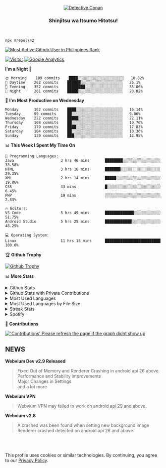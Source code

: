 <p align="center">
<a href="https://mrepol742.github.io">
  <img alt="Detective Conan" src="https://mrepol742-gif-randomizer.vercel.app/api" /> 
  </a> 
  <h3 align="center">Shinjitsu wa Itsumo Hitotsu!</h3>
</p>
<br>

~~~
npx mrepol742
~~~
 
[![Most Active Github User in Philippines Rank](https://enibdhv97zm33sz.m.pipedream.net)](https://mrepol742.github.io)

[![Visitor](https://visitor-badge.glitch.me/badge?page_id=mrepol742)](https:/mrepol742.github.io) [![Google Analytics](https://ga-beacon.appspot.com/UA-211882290-2/profile-readme)](https://mrepol742.github.io)

[comment]: <> (This is a automated generated Data from github action workflow)
[comment]: <> (START OF GENERATED DATA)

<!--START_SECTION:waka-->
**I'm a Night 🦉** 

```text
🌞 Morning    189 commits    ████░░░░░░░░░░░░░░░░░░░░░   18.82% 
🌆 Daytime    262 commits    ██████░░░░░░░░░░░░░░░░░░░   26.1% 
🌃 Evening    352 commits    ████████░░░░░░░░░░░░░░░░░   35.06% 
🌙 Night      201 commits    █████░░░░░░░░░░░░░░░░░░░░   20.02%

```
📅 **I'm Most Productive on Wednesday** 

```text
Monday       162 commits    ████░░░░░░░░░░░░░░░░░░░░░   16.14% 
Tuesday      99 commits     ██░░░░░░░░░░░░░░░░░░░░░░░   9.86% 
Wednesday    222 commits    █████░░░░░░░░░░░░░░░░░░░░   22.11% 
Thursday     108 commits    ██░░░░░░░░░░░░░░░░░░░░░░░   10.76% 
Friday       179 commits    ████░░░░░░░░░░░░░░░░░░░░░   17.83% 
Saturday     104 commits    ██░░░░░░░░░░░░░░░░░░░░░░░   10.36% 
Sunday       130 commits    ███░░░░░░░░░░░░░░░░░░░░░░   12.95%

```


📊 **This Week I Spent My Time On** 

```text
💬 Programming Languages: 
Java                     3 hrs 46 mins       ████████░░░░░░░░░░░░░░░░░   33.58% 
HTML                     3 hrs 18 mins       ███████░░░░░░░░░░░░░░░░░░   29.35% 
XML                      2 hrs 14 mins       █████░░░░░░░░░░░░░░░░░░░░   19.86% 
CSS                      43 mins             █░░░░░░░░░░░░░░░░░░░░░░░░   6.45% 
PHP                      19 mins             ░░░░░░░░░░░░░░░░░░░░░░░░░   2.83%

🔥 Editors: 
VS Code                  5 hrs 49 mins       █████████████░░░░░░░░░░░░   51.75% 
Android Studio           5 hrs 25 mins       ████████████░░░░░░░░░░░░░   48.25%

💻 Operating System: 
Linux                    11 hrs 15 mins      █████████████████████████   100.0%

```


<!--END_SECTION:waka-->

[comment]: <> (END OF GENERATED DATA)

<p>

🏆 **Github Trophy**
  
<a href="https://mrepol742.github.io">
<img alt="Github Trophy" src="https://github-profile-trophy.vercel.app/?username=mrepol742&theme=gruvbox">
</a>
</p>

<p>

📊 **More Stats**
  
<details>
  <summary>Github Stats</summary>
  <br>
  <a href="https://mrepol742.github.io">
  <img alt="Github Stats" src="https://github-readme-stats.vercel.app/api?username=mrepol742&show_icons=true&count_private=true&theme=gruvbox">
</a>  
  
</details> 
  
  <details>
  <summary>Github Stats with Private Contributions</summary>
  <br>
 <a href="https://mrepol742.github.io">
<img alt="Github Stats with Private Contributions" src="https://mrepol742.github.io/github-stats/generated/overview.svg">
</a>
</details>
  
<details>
  <summary>Most Used Languages</summary>
  <br>
 <a href="https://mrepol742.github.io">
<img alt="Most Used Languages" src="https://github-readme-stats.vercel.app/api/top-langs/?username=mrepol742&layout=compact&include_all_commits=true&&count_private=true&langs_count=20&theme=gruvbox">
</a>
</details>

 <details>
  <summary>Most Used Languages by File Size</summary>
  <br>
 <a href="https://mrepol742.github.io">
<img alt="Most Used Languages by File Size" src="https://mrepol742.github.io/github-stats/generated/languages.svg">
</a>
</details>

<details>
  <summary>Streak Stats</summary>
  <br>
<a href="https://mrepol742.github.io">
<img alt="'Streak Stats' Please refresh the page if the stats didnt show up" src="https://mrepol742-streak-stats.herokuapp.com/?user=mrepol742&theme=gruvbox">
</a>
</p>
</details>
<details>
  <summary>Spotify</summary>
  <br>
<a href="https://mrepol742.github.io">
<img alt="Spotify" src="https://spotify-recently-played-readme.vercel.app/api?user=7xx9e7hwq1qyown0m4ut78pcz&count=10&unique=true">
</a>
</p>
</details>


📜 **Contributions**
  
<a href="https://mrepol742.github.io">
<img alt="'Contributions' Please refresh the page if the graph didnt show up" src="https://mrepol742-activity-graph.herokuapp.com/graph?username=mrepol742&theme=github&hide_border=true">
</a>
</p>

## NEWS
**Webvium Dev v2.9 Released**
>Fixed Out of Memory and Renderer Crashing in android api 26 above. <br> Performance and Stability improvements <br> Major Changes in Settings <br> and a lot more

**Webvium VPN**
>Webvium VPN may failed to work on android api 29 and above.

**Webvium v2.8**
>A crashed was been found when setting new background image <br> Renderer crashed detected on android api 26 and above

<br>
<br>

This profile uses cookies or similar technologies. By continuing, you agree to our <a href="https://mrepol742.github.io/privacypolicy">Privacy Policy</a>.

